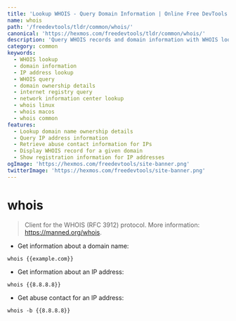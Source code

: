 ```yaml
---
title: 'Lookup WHOIS - Query Domain Information | Online Free DevTools by Hexmos'
name: whois
path: '/freedevtools/tldr/common/whois/'
canonical: 'https://hexmos.com/freedevtools/tldr/common/whois/'
description: 'Query WHOIS records and domain information with WHOIS lookup.  Find ownership details and contact information. Free online tool, no registration required.'
category: common
keywords:
  - WHOIS lookup
  - domain information
  - IP address lookup
  - WHOIS query
  - domain ownership details
  - internet registry query
  - network information center lookup
  - whois linux
  - whois macos
  - whois common
features:
  - Lookup domain name ownership details
  - Query IP address information
  - Retrieve abuse contact information for IPs
  - Display WHOIS record for a given domain
  - Show registration information for IP addresses
ogImage: 'https://hexmos.com/freedevtools/site-banner.png'
twitterImage: 'https://hexmos.com/freedevtools/site-banner.png'
---
```


# whois

> Client for the WHOIS (RFC 3912) protocol.
> More information: <https://manned.org/whois>.

- Get information about a domain name:

`whois {{example.com}}`

- Get information about an IP address:

`whois {{8.8.8.8}}`

- Get abuse contact for an IP address:

`whois -b {{8.8.8.8}}`
